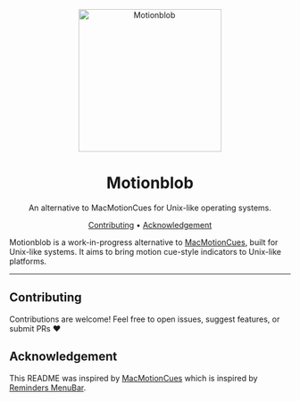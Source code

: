 <div align="center">
  <img
    src="motionblob.webp"
    alt="Motionblob"
    width="256"
  >
  <h1>
    Motionblob
  </h1>
  <p>
    An alternative to MacMotionCues for Unix-like operating systems.
  </p>
  <p>
    <a href="#contributing">Contributing</a> •
    <a href="#acknowledgement">Acknowledgement</a>
  </p>
</div>

Motionblob is a work-in-progress alternative to [MacMotionCues](https://github.com/Lospi/MacMotionCues), built for Unix-like systems. It aims to bring motion cue-style indicators to Unix-like platforms.

---

## Contributing

Contributions are welcome! Feel free to open issues, suggest features, or submit PRs ❤️

## Acknowledgement

This README was inspired by [MacMotionCues](https://github.com/Lospi/MacMotionCues) which is inspired by [Reminders MenuBar](https://github.com/DamascenoRafael/reminders-menubar).
